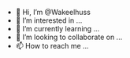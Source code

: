 - 👋 Hi, I’m @Wakeelhuss
- 👀 I’m interested in ...
- 🌱 I’m currently learning ...
- 💞️ I’m looking to collaborate on ...
- 📫 How to reach me ...

<!---
Wakeelhuss/Wakeelhuss is a ✨ special ✨ repository because its `README.md` (this file) appears on your GitHub profile.
You can click the Preview link to take a look at your changes.
--->
